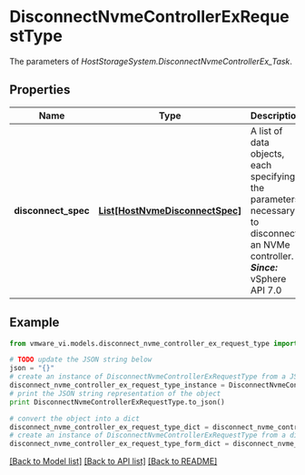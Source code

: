 # DisconnectNvmeControllerExRequestType

The parameters of *HostStorageSystem.DisconnectNvmeControllerEx_Task*. 

## Properties
Name | Type | Description | Notes
------------ | ------------- | ------------- | -------------
**disconnect_spec** | [**List[HostNvmeDisconnectSpec]**](HostNvmeDisconnectSpec.md) | A list of data objects, each specifying the parameters necessary to disconnect an NVMe controller.  ***Since:*** vSphere API 7.0  | [optional] 

## Example

```python
from vmware_vi.models.disconnect_nvme_controller_ex_request_type import DisconnectNvmeControllerExRequestType

# TODO update the JSON string below
json = "{}"
# create an instance of DisconnectNvmeControllerExRequestType from a JSON string
disconnect_nvme_controller_ex_request_type_instance = DisconnectNvmeControllerExRequestType.from_json(json)
# print the JSON string representation of the object
print DisconnectNvmeControllerExRequestType.to_json()

# convert the object into a dict
disconnect_nvme_controller_ex_request_type_dict = disconnect_nvme_controller_ex_request_type_instance.to_dict()
# create an instance of DisconnectNvmeControllerExRequestType from a dict
disconnect_nvme_controller_ex_request_type_form_dict = disconnect_nvme_controller_ex_request_type.from_dict(disconnect_nvme_controller_ex_request_type_dict)
```
[[Back to Model list]](../README.md#documentation-for-models) [[Back to API list]](../README.md#documentation-for-api-endpoints) [[Back to README]](../README.md)


